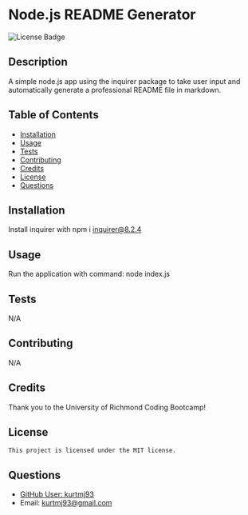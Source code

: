 # Node.js README Generator

  ![License Badge](https://img.shields.io/badge/license-MIT-green?style=for-the-badge)

  ## Description

  A simple node.js app using the inquirer package to take user input and automatically generate a professional README file in markdown.

  ## Table of Contents

  - [Installation](#installation)
  - [Usage](#usage)
  - [Tests](#tests)
  - [Contributing](#contributing)
  - [Credits](#credits)
  - [License](#license)
  - [Questions](#questions)

  ## Installation

  Install inquirer with npm i inquirer@8.2.4

  ## Usage

  Run the application with command: node index.js

  ## Tests

  N/A

  ## Contributing

  N/A

  ## Credits

  Thank you to the University of Richmond Coding Bootcamp!

  ## License
    
    This project is licensed under the MIT license.

  ## Questions

  - [GitHub User: kurtmj93](https://github.com/kurtmj93/)
  - Email: kurtmj93@gmail.com


